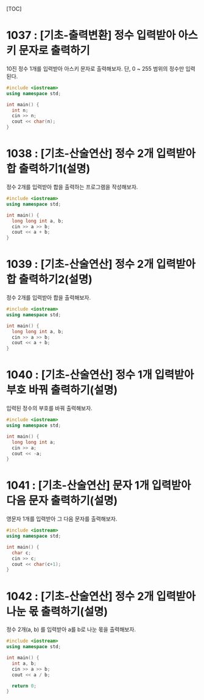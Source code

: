 [TOC]

# 1037 : [기초-출력변환] 정수 입력받아 아스키 문자로 출력하기

10진 정수 1개를 입력받아 아스키 문자로 출력해보자.
단, 0 ~ 255 범위의 정수만 입력된다.

``` c++
#include <iostream>
using namespace std;

int main() {
  int n;
  cin >> n;
  cout << char(n);
}

```

# 1038 : [기초-산술연산] 정수 2개 입력받아 합 출력하기1(설명)

정수 2개를 입력받아 합을 출력하는 프로그램을 작성해보자.

```c++
#include <iostream>
using namespace std;

int main() {
  long long int a, b;
  cin >> a >> b;
  cout << a + b;
}
```

# 1039 : [기초-산술연산] 정수 2개 입력받아 합 출력하기2(설명)

정수 2개를 입력받아 합을 출력해보자.

``` c++
#include <iostream>
using namespace std;

int main() {
  long long int a, b;
  cin >> a >> b;
  cout << a + b;
}
```

# 1040 : [기초-산술연산] 정수 1개 입력받아 부호 바꿔 출력하기(설명)

입력된 정수의 부호를 바꿔 출력해보자.

```c++
#include <iostream>
using namespace std;

int main() {
  long long int a;
  cin >> a;
  cout << -a;
}
```

# 1041 : [기초-산술연산] 문자 1개 입력받아 다음 문자 출력하기(설명)

영문자 1개를 입력받아 그 다음 문자를 출력해보자.

``` c++
#include <iostream>
using namespace std;

int main() {
  char c;
  cin >> c;
  cout << char(c+1);
}
```

# 1042 : [기초-산술연산] 정수 2개 입력받아 나눈 몫 출력하기(설명)

정수 2개(a, b) 를 입력받아 a를 b로 나눈 몫을 출력해보자.

```c++
#include <iostream>
using namespace std;

int main() {
  int a, b;
  cin >> a >> b;
  cout << a / b;

  return 0;
}
```
